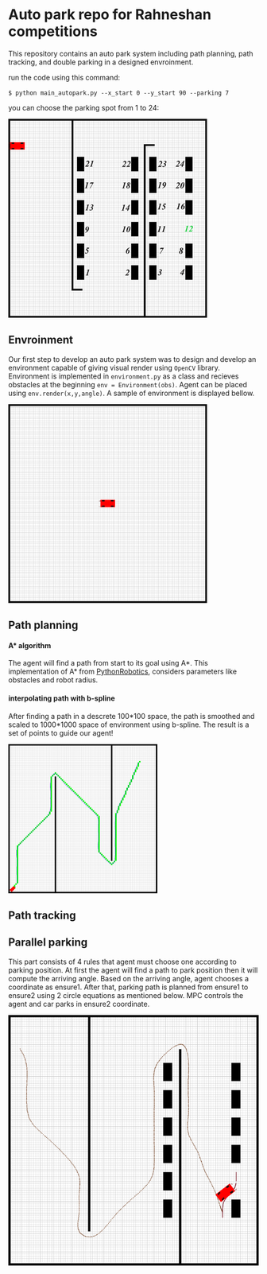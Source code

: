 # Auto park repo for Rahneshan competitions
This repository contains an auto park system including path planning, path tracking, and double parking in a designed envroinment.


run the code using this command:
```
$ python main_autopark.py --x_start 0 --y_start 90 --parking 7
```
you can choose the parking spot from 1 to 24:

![parking1](extra/parking1.png)

## Envroinment
Our first step to develop an auto park system was to design and develop an environment capable of giving visual render using ```OpenCV``` library.
Environment is implemented in ```environment.py``` as a class and recieves obstacles at the beginning ```env = Environment(obs)```.
Agent can be placed using ```env.render(x,y,angle)```.
A sample of environment is displayed bellow.

![developed environment](extra/environment.png)
## Path planning

#### A* algorithm
The agent will find a path from start to its goal using A*.
This implementation of A* from [PythonRobotics](https://pythonrobotics.readthedocs.io/en/latest/modules/path_planning.html), considers parameters like obstacles and robot radius.

#### interpolating path with b-spline
After finding a path in a descrete 100\*100 space, the path is smoothed and scaled to 1000\*1000 space of environment using b-spline.
The result is a set of points to guide our agent!

![path planning](extra/path_planning.png)

## Path tracking

## Parallel parking
This part consists of 4 rules that agent must choose one according to parking position.
At first the agent will find a path to park position then it will compute the arriving angle.
Based on the arriving angle, agent chooses a coordinate as ensure1.
After that, parking path is planned from ensure1 to ensure2 using 2 circle equations as mentioned below.
MPC controls the agent and car parks in ensure2 coordinate.

![double planning](extra/double_parking.png)

